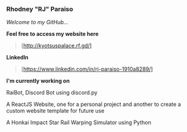### Rhodney "RJ" Paraiso
*Welcome to my GitHub...*

__Feel free to access my website here__
> [http://kyotsuspalace.rf.gd/]

__LinkedIn__
> [https://www.linkedin.com/in/rj-paraiso-1910a8289/]

**I'm currently working on**

RaiBot, Discord Bot using discord.py

A ReactJS Website, one for a personal project and another to create a custom website template for future use

A Honkai Impact Star Rail Warping Simulator using Python

<!--
**ThisIs-RJP/thisis-rjp** is a ✨ _special_ ✨ repository because its `README.md` (this file) appears on your GitHub profile.

Here are some ideas to get you started:

- 🔭 I’m currently working on ...
- 🌱 I’m currently learning ...
- 👯 I’m looking to collaborate on ...
- 🤔 I’m looking for help with ...
- 💬 Ask me about ...
- 📫 How to reach me: ...
- 😄 Pronouns: ...
- ⚡ Fun fact: ...
-->
